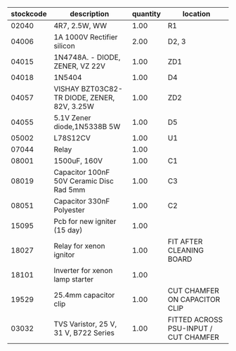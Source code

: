 |stockcode|description|quantity|location|
|---------|-----------|--------|--------|
|02040|4R7, 2.5W, WW|1.00|R1|
|04006|1A 1000V Rectifier silicon|2.00|D2, 3|
|04015|1N4748A. - DIODE, ZENER, VZ 22V|1.00|ZD1|
|04018|1N5404|1.00|D4|
|04057|VISHAY  BZT03C82-TR  DIODE, ZENER, 82V, 3.25W|1.00|ZD2|
|04055|5.1V Zener diode,1N5338B 5W|1.00|D5|
|05002|L78S12CV|1.00|U1|
|07044|Relay|1.00||
|08001|1500uF, 160V|1.00|C1|
|08019|Capacitor 100nF 50V Ceramic Disc Rad 5mm|1.00|C3|
|08051|Capacitor 330nF Polyester|1.00|C2|
|15095|Pcb for new igniter (15 day)|1.00||
|18027|Relay for xenon ignitor|1.00|FIT AFTER CLEANING BOARD|
|18101|Inverter for xenon lamp starter|1.00||
|19529|25.4mm capacitor clip|1.00|CUT CHAMFER ON CAPACITOR CLIP|
|03032|TVS Varistor, 25 V, 31 V, B722 Series|1.00|FITTED ACROSS PSU-INPUT  / CUT CHAMFER|
